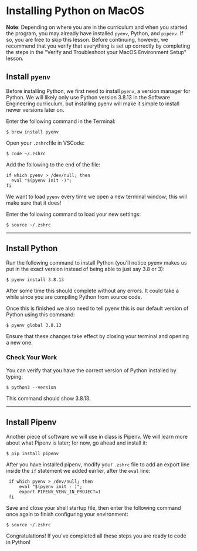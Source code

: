 # Installing Python on MacOS

**Note**: Depending on where you are in the curriculum and when you started the
program, you may already have installed `pyenv`, Python, and `pipenv`. If so,
you are free to skip this lesson. Before continuing, however, we recommend that
you verify that everything is set up correctly by completing the steps in the
"Verify and Troubleshoot your MacOS Environment Setup" lesson.

## Install `pyenv`

Before installing Python, we first need to install `pyenv`, a version manager
for Python. We will likely only use Python version 3.8.13 in the Software
Engineering curriculum, but installing pyenv will make it simple to install
newer versions later on.

Enter the following command in the Terminal:

```console
$ brew install pyenv
```

Open your `.zshrc`file in VSCode:

```console
$ code ~/.zshrc
```

Add the following to the end of the file:

```text
if which pyenv > /dev/null; then
  eval "$(pyenv init -)";
fi
```

We want to load `pyenv` every time we open a new terminal window; this will make
sure that it does!

Enter the following command to load your new settings:

```console
$ source ~/.zshrc
```

---

## Install Python

Run the following command to install Python (you'll notice pyenv makes us put in
the exact version instead of being able to just say 3.8 or 3):

```console
$ pyenv install 3.8.13
```

After some time this should complete without any errors. It could take a while
since you are compiling Python from source code.

Once this is finished we also need to tell pyenv this is our default version of
Python using this command:

```console
$ pyenv global 3.8.13
```

Ensure that these changes take effect by closing your terminal and opening a new
one.

### Check Your Work

You can verify that you have the correct version of Python installed by typing:

```console
$ python3 --version
```

This command should show 3.8.13.

---

## Install Pipenv

Another piece of software we will use in class is Pipenv. We will learn more
about what Pipenv is later; for now, go ahead and install it:

```console
$ pip install pipenv
```

After you have installed pipenv, modify your `.zshrc` file to add an export line
inside the `if` statement we added earlier, after the `eval` line:

```text
 if which pyenv > /dev/null; then
     eval "$(pyenv init - )";
     export PIPENV_VENV_IN_PROJECT=1
 fi
```

Save and close your shell startup file, then enter the following command once
again to finish configuring your environment:

```console
$ source ~/.zshrc
```

Congratulations! If you've completed all these steps you are ready to code in
Python!
